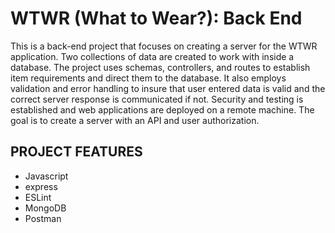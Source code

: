 # WTWR (What to Wear?): Back End
This is a back-end project that focuses on creating a server for the WTWR application. Two collections of data are created to work with inside a database. The project uses schemas, controllers, and routes to establish item requirements and direct them to the database. It also employs validation and error handling to insure that user entered data is valid and the correct server response is communicated if not. Security and testing is established and web applications are deployed on a remote machine. The goal is to create a server with an API and user authorization.

## PROJECT FEATURES
* Javascript
* express
* ESLint
* MongoDB
* Postman


